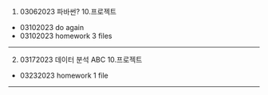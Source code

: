 1. 03062023 파바썬? 10.프로젝트  
- 03102023 do again  
- 03102023 homework 3 files  

----  
2. 03172023 데이터 분석 ABC 10.프로젝트  
- 03232023 homework 1 file  

----  

